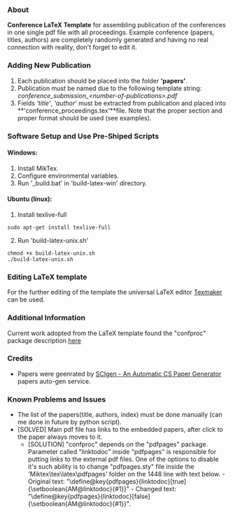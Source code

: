 ### About

**Conference LaTeX Template** for assembling  publication of the conferences in one single pdf file with all proceedings.
Example conference (papers, titles, authors) are completely  randomly generated and having no real connection with reality, don't forget to edit it.

### Adding New Publication

1. Each publication should be placed into the folder **'papers'**.
2. Publication must be named due to the following template string: *conference_submission_&lt;number-of-publications&gt;.pdf*
3. Fields *'title'*, *'author'* must be extracted from publication and placed into **'conference_proceedings.tex'**file. Note that the proper section and proper format should be used (see examples).

### Software Setup and Use Pre-Shiped Scripts

#### Windows:
1. Install MikTex.
2. Configure environmental variables.
3. Run '_build.bat' in 'build-latex-win' directory.

#### Ubuntu (linux):
1. Install texlive-full
```
sudo apt-get install texlive-full
```
2. Run 'build-latex-unix.sh'
```
chmod +x build-latex-unix.sh
./build-latex-unix.sh
```

### Editing LaTeX template
For the further editing of the template the universal LaTeX editor [Texmaker](http://www.xm1math.net/texmaker/) can be used.


### Additional Information

Current work adopted from the LaTeX template found the "confproc" package description [here](http://mirror.physik-pool.tu-berlin.de/tex-archive/macros/latex/contrib/conferences/confproc/confproc.pdf)

### Credits
* Papers were geenrated by [SCIgen - An Automatic CS Paper Generator](http://pdos.csail.mit.edu/scigen/) papers auto-gen service.


### Known Problems and Issues

* The list of the papers(title, authors, index) must be done manually (can me done in future by python script).
* [SOLVED] Main pdf file has links to the embedded papers, after click to the paper always moves to it.
	- [SOLUTION] "confproc" depends on the "pdfpages" package. Parameter called "linktodoc" inside "pdfpages" is responsible for putting links to the external pdf files. One of the options to disable it's such ability is to change "pdfpages.sty" file inside the <path-to-miktex>'Miktex\tex\latex\pdfpages\' folder on the 1448 line with text below.
			- Original text: "\define@key{pdfpages}{linktodoc}[true]{\setboolean{AM@linktodoc}{#1}}"
			- Changed  text: "\define@key{pdfpages}{linktodoc}[false]{\setboolean{AM@linktodoc}{#1}}".
